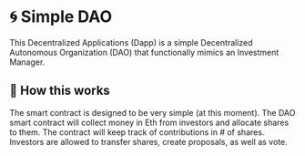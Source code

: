# :cyclone: Simple DAO 

This Decentralized Applications (Dapp) is a simple Decentralized Autonomous Organization (DAO) that functionally mimics an Investment Manager. 
 
 ## 🗽 How this works

The smart contract is designed to be very simple (at this moment). The DAO smart contract will collect money in Eth from investors and allocate shares to them. The contract will keep track of contributions in # of shares. Investors are allowed to transfer shares, create proposals, as well as vote. 